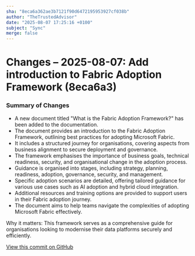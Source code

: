 ```yaml
---
sha: "8eca6a362ae3b7121f90d6472195953927cf038b"
author: "TheTrustedAdvisor"
date: "2025-08-07 17:25:16 +0100"
subject: "Sync"
merge: false
---
```


# Changes – 2025-08-07: Add introduction to Fabric Adoption Framework (8eca6a3)

### Summary of Changes

- A new document titled "What is the Fabric Adoption Framework?" has been added to the documentation.
- The document provides an introduction to the Fabric Adoption Framework, outlining best practices for adopting Microsoft Fabric.
- It includes a structured journey for organisations, covering aspects from business alignment to secure deployment and governance.
- The framework emphasises the importance of business goals, technical readiness, security, and organisational change in the adoption process.
- Guidance is organised into stages, including strategy, planning, readiness, adoption, governance, security, and management.
- Specific adoption scenarios are detailed, offering tailored guidance for various use cases such as AI adoption and hybrid cloud integration.
- Additional resources and training options are provided to support users in their Fabric adoption journey.
- The document aims to help teams navigate the complexities of adopting Microsoft Fabric effectively.

Why it matters: This framework serves as a comprehensive guide for organisations looking to modernise their data platforms securely and efficiently.

[View this commit on GitHub](https://github.com/TheTrustedAdvisor/FabricAdoptionFramework/commit/8eca6a362ae3b7121f90d6472195953927cf038b)
